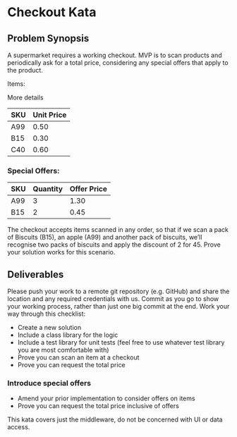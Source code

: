 # Checkout Kata

## Problem Synopsis

A supermarket requires a working checkout. MVP is to scan products and periodically ask for a total price, considering any special offers that apply to the product.

Items:

More details

| SKU  |  Unit Price  |
| :-- | -- |
| A99 | 0.50 |
| B15 | 0.30 |
| C40 | 0.60|



### Special Offers:

| SKU | Quantity | Offer Price |
| :-- | -- | -- |
| A99 | 3 | 1.30|
| B15 | 2 | 0.45 |

The checkout accepts items scanned in any order, so that if we scan a pack of Biscuits (B15), an apple (A99) and another pack of biscuits, we’ll recognise two packs of biscuits and apply the discount of 2 for 45. Prove your solution works for this scenario.


## Deliverables
Please push your work to a remote git repository (e.g. GitHub) and share the location and any required credentials with us. Commit as you go to show your working process, rather than just one big commit at the end.
Work your way through this checklist:

* Create a new solution
* Include a class library for the logic
* Include a test library for unit tests (feel free to use whatever test library you are most comfortable with)
* Prove you can scan an item at a checkout
* Prove you can request the total price

### Introduce special offers
* Amend your prior implementation to consider offers on items
*  Prove you can request the total price inclusive of offers

This kata covers just the middleware, do not be concerned with UI or data access.
